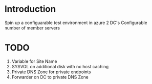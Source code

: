 # Introduction 
Spin up a configuarable test environment in azure
2 DC's
Configurable number of member servers

# TODO
1.	Variable for Site Name
2.	SYSVOL on additional disk with no host caching
3.	Private DNS Zone for private endpoints
4.	Forwarder on DC to private DNS Zone